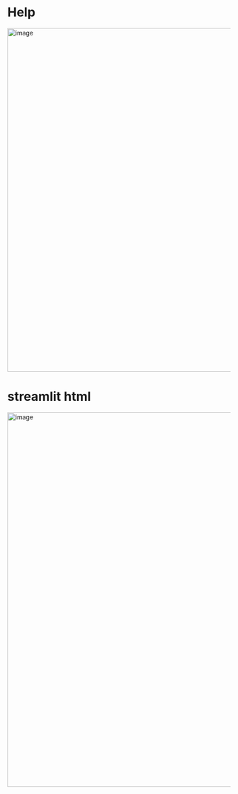 # Help  
<img width="776" alt="image" src="https://github.com/user-attachments/assets/e135b7b5-cbdb-43f8-854d-44f88f5de88d">

# streamlit html 
<img width="846" alt="image" src="https://github.com/user-attachments/assets/762892a3-d179-4548-a94b-582bb647b808">

